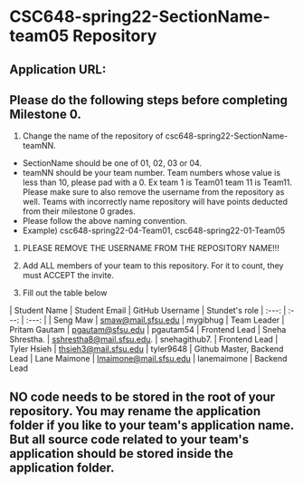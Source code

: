 # CSC648-spring22-SectionName-team05 Repository

## Application URL: 


## Please do the following steps before completing Milestone 0.
1. Change the name of the repository of csc648-spring22-SectionName-teamNN. 
 - SectionName should be one of 01, 02, 03 or 04. 
 - teamNN should be your team number. Team numbers whose value is less than 10, please pad with a 0. Ex team 1 is Team01 team 11 is Team11. Please make sure to also remove the username from the repository as well. Teams with incorrectly name repository will have points deducted from their milestone 0 grades.
 - Please follow the above naming convention.
 - Example) csc648-spring22-04-Team01,   csc648-spring22-01-Team05

1. PLEASE REMOVE THE USERNAME FROM THE REPOSITORY NAME!!!

2. Add ALL members of your team to this repository. For it to count, they must ACCEPT the invite.

3. Fill out the table below


| Student Name        |      Student Email            |    GitHub Username    |   Stundet's role 
|    :---:            |          :---:                |     :---:             |
| Seng Maw            |    smaw@mail.sfsu.edu         |    mygibhug           |     Team Leader
| Pritam Gautam       |    pgautam@sfsu.edu           |    pgautam54          |     Frontend Lead
| Sneha Shrestha.     |    sshrestha8@mail.sfsu.edu.  |    snehagithub7.      |     Frontend Lead
| Tyler Hsieh         |    thsieh3@mail.sfsu.edu      |    tyler9648          |     Github Master, Backend Lead
| Lane Maimone        |    lmaimone@mail.sfsu.edu     |    lanemaimone        |     Backend Lead

## NO code needs to be stored in the root of your repository. You may rename the application folder if you like to your team's application name. But all source code related to your team's application should be stored inside the application folder.
